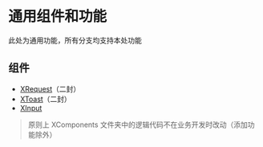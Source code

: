 # 通用组件和功能

此处为通用功能，所有分支均支持本处功能

## 组件

- [XRequest](./XRequest)（二封）
- [XToast](./XToast)（二封）
- [XInput](./XInput)

> 原则上 XComponents 文件夹中的逻辑代码不在业务开发时改动（添加功能除外）

